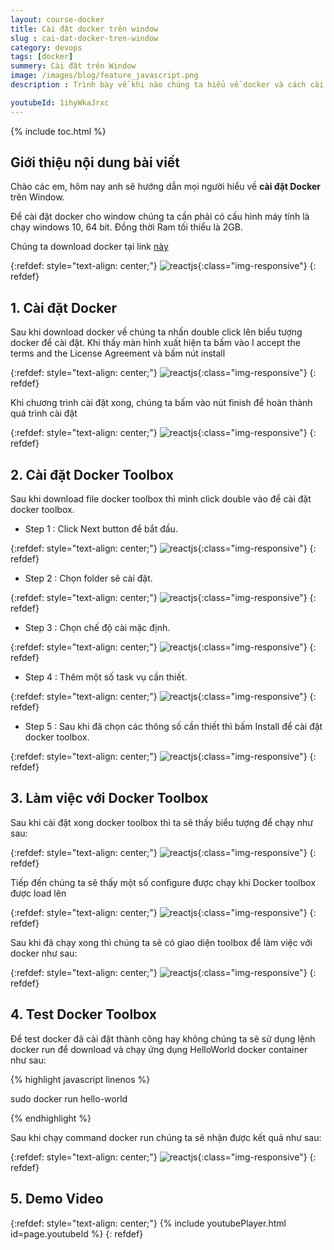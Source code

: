 ```yaml
---
layout: course-docker
title: Cài đặt docker trên window
slug : cai-dat-docker-tren-window
category: devops
tags: [docker]
summery: Cài đặt trên Window
image: /images/blog/feature_javascript.png
description : Trình bày về khi nào chúng ta hiểu về docker và cách cài đặt docker trên Window.

youtubeId: 1ihyWkaJrxc
---
```


{% include toc.html %}

## **Giới thiệu nội dung bài viết**

Chào các em, hôm nay anh sẽ hướng dẫn mọi người hiểu về <b> cài đặt Docker </b> trên Window. 

Để cài đặt docker cho window chúng ta cần phải có cấu hình máy tính là chạy windows 10, 64 bit. Đồng thời Ram tối thiểu là 2GB.

Chúng ta download docker tại link [này](https://www.docker.com/products/docker-desktop)

{:refdef: style="text-align: center;"}
![reactjs ](/images/post/docker/docker_toolbox.jpeg){:class="img-responsive"}
{: refdef}

## **1. Cài đặt Docker**

Sau khi download docker về chúng ta nhấn double click lên biểu tượng docker để cài đặt. Khi thấy màn hình xuất hiện ta bấm vào I accept the terms and the License Agreement và bấm nút install

{:refdef: style="text-align: center;"}
![reactjs ](/images/post/docker/docker_setup.jpeg){:class="img-responsive"}
{: refdef}


Khi chương trình cài đặt xong, chúng ta bấm vào nút finish để hoàn thành quá trình cài đặt

{:refdef: style="text-align: center;"}
![reactjs ](/images/post/docker/finish.jpeg){:class="img-responsive"}
{: refdef}

## **2. Cài đặt Docker Toolbox**

Sau khi download file docker toolbox thì mình click double vào để cài đặt docker toolbox.

- Step 1 : Click Next button để bắt đầu.

{:refdef: style="text-align: center;"}
![reactjs ](/images/post/docker/docker_toolbox_next.jpeg){:class="img-responsive"}
{: refdef}

- Step 2 : Chọn folder sẽ cài đặt.

{:refdef: style="text-align: center;"}
![reactjs ](/images/post/docker/destination_location.jpeg){:class="img-responsive"}
{: refdef}

- Step 3 : Chọn chế độ cài mặc định.

{:refdef: style="text-align: center;"}
![reactjs ](/images/post/docker/select_components.jpeg){:class="img-responsive"}
{: refdef}

- Step 4 : Thêm một số task vụ cần thiết.

{:refdef: style="text-align: center;"}
![reactjs ](/images/post/docker/additional_tasks.jpeg){:class="img-responsive"}
{: refdef}

- Step 5 : Sau khi đã chọn các thông số cần thiết thì bấm Install để cài đặt docker toolbox.

{:refdef: style="text-align: center;"}
![reactjs ](/images/post/docker/install.jpeg){:class="img-responsive"}
{: refdef}


## **3. Làm việc với Docker Toolbox**

Sau khi cài đặt xong docker toolbox thì ta sẽ thấy biểu tượng để chạy như sau:

{:refdef: style="text-align: center;"}
![reactjs ](/images/post/docker/quickstart_terminal.jpeg){:class="img-responsive"}
{: refdef}

Tiếp đến chúng ta sẽ thấy một số configure được chạy khi Docker toolbox được load lên

{:refdef: style="text-align: center;"}
![reactjs ](/images/post/docker/docker_toolbox_launched.jpeg){:class="img-responsive"}
{: refdef}

Sau khi đã chạy xong thì chúng ta sẽ có giao diện toolbox để làm việc với docker như sau:

{:refdef: style="text-align: center;"}
![reactjs ](/images/post/docker/interactive_shell.jpeg){:class="img-responsive"}
{: refdef}

## **4. Test Docker Toolbox**

Để test docker đã cài đặt thành công hay không chúng ta sẽ sử dụng lệnh docker run để download và chạy ứng dụng HelloWorld docker container như sau:

{% highlight javascript  linenos %}

sudo docker run hello-world

{% endhighlight %}

Sau khi chạy command docker run chúng ta sẽ nhận được kết quả như sau:

{:refdef: style="text-align: center;"}
![reactjs ](/images/post/docker/docker_container.jpeg){:class="img-responsive"}
{: refdef}

## **5. Demo Video**

{:refdef: style="text-align: center;"}
{% include youtubePlayer.html id=page.youtubeId %}
{: refdef}











